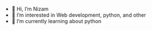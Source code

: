 - 👋 Hi, I’m Nizam
- 👀 I’m interested in Web development, python, and other 
- 🌱 I’m currently learning about python

<!---
Chozam/Chozam is a ✨ special ✨ repository because its `README.md` (this file) appears on your GitHub profile.
You can click the Preview link to take a look at your changes.
--->

